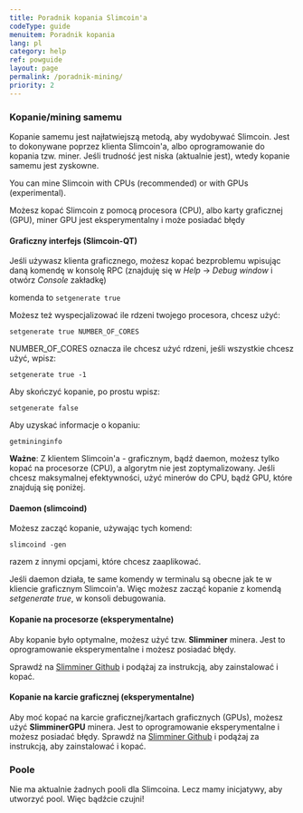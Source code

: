 ```yaml
---
title: Poradnik kopania Slimcoin'a
codeType: guide
menuitem: Poradnik kopania
lang: pl
category: help
ref: powguide
layout: page
permalink: /poradnik-mining/
priority: 2
---
```


### Kopanie/mining samemu

Kopanie samemu jest najłatwiejszą metodą, aby wydobywać Slimcoin. Jest to dokonywane poprzez klienta Slimcoin'a, albo oprogramowanie do kopania tzw. miner. Jeśli trudność jest niska (aktualnie jest), wtedy kopanie samemu jest zyskowne.

You can mine Slimcoin with CPUs (recommended) or with GPUs (experimental).

Możesz kopać Slimcoin z pomocą procesora (CPU), albo karty graficznej (GPU), miner GPU jest eksperymentalny i może posiadać błędy

#### Graficzny interfejs (Slimcoin-QT)

Jeśli używasz klienta graficznego, możesz kopać bezproblemu wpisując daną komendę w konsolę RPC (znajduję się w *Help* -> *Debug window* i otwórz *Console* zakładkę)

komenda to ```setgenerate true```

Możesz też wyspecjalizować ile rdzeni twojego procesora, chcesz użyć:

```setgenerate true NUMBER_OF_CORES```

NUMBER_OF_CORES oznacza ile chcesz użyć rdzeni, jeśli wszystkie chcesz użyć, wpisz:

```setgenerate true -1```

Aby skończyć kopanie, po prostu wpisz:

```setgenerate false```

Aby uzyskać informacje o kopaniu:

```getmininginfo```

**Ważne**: Z klientem Slimcoin'a - graficznym, bądź daemon, możesz tylko kopać na procesorze (CPU), a algorytm nie jest zoptymalizowany. Jeśli chcesz maksymalnej efektywności, użyć minerów do CPU, bądź GPU, które znajdują się poniżej.

#### Daemon (slimcoind)

Możesz zacząć kopanie, używając tych komend:

```slimcoind -gen```

razem z innymi opcjami, które chcesz zaaplikować.

Jeśli daemon działa, te same komendy w terminalu są obecne jak te w kliencie graficznym Slimcoin'a. Więc możesz zacząć kopanie z komendą *setgenerate true*, w konsoli debugowania.

#### Kopanie na procesorze (eksperymentalne)

Aby kopanie było optymalne, możesz użyć tzw. **Slimminer** minera. Jest to oprogramowanie eksperymentalne i możesz posiadać błędy.

Sprawdź na [Slimminer Github](https://github.com/JonnyLatte/slimminer) i podążaj za instrukcją, aby zainstalować i kopać.

#### Kopanie na karcie graficznej (eksperymentalne)

Aby moć kopać na karcie graficznej/kartach graficznych (GPUs), możesz użyć **SlimminerGPU** minera. Jest to oprogramowanie eksperymentalne i możesz posiadać błędy.
Sprawdź na [Slimminer Github](https://github.com/JonnyLatte/slimminerGPU) i podążaj za instrukcją, aby zainstalować i kopać.

### Poole

Nie ma aktualnie żadnych pooli dla Slimcoina. Lecz mamy inicjatywy, aby utworzyć pool. Więc bądźcie czujni!
